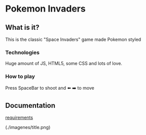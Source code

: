 # Pokemon Invaders

## What is it?

This is the classic "Space Invaders" game made Pokemon styled

### Technologies

Huge amount of JS, HTML5, some CSS and lots of love.

### How to play

Press SpaceBar to shoot and 
⬅️ ➡️ to move 


## Documentation

[requirements](./docs/readme.md)

(./imagenes/title.png)
